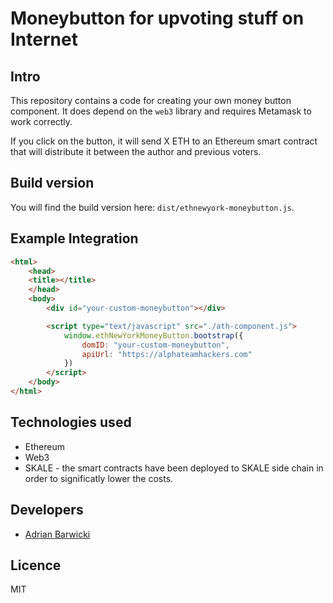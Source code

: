 # Moneybutton for upvoting stuff on Internet

## Intro
This repository contains a code for creating your own money button component. It does depend on the `web3` library and requires Metamask to work correctly.

If you click on the button, it will send X ETH to an Ethereum smart contract that will distribute it between the author and previous voters.

## Build version
You will find the build version here: `dist/ethnewyork-moneybutton.js`.

## Example Integration
```html
<html>
    <head>
    <title></title>
    </head>
    <body> 
        <div id="your-custom-moneybutton"></div>

        <script type="text/javascript" src="./ath-component.js">
            window.ethNewYorkMoneyButton.bootstrap({
                domID: "your-custom-moneybutton",
                apiUrl: "https://alphateamhackers.com"
            })
        </script>
    </body>
</html>
```

## Technologies used
* Ethereum
* Web3
* SKALE - the smart contracts have been deployed to SKALE side chain in order to significatly lower the costs.

## Developers
* [Adrian Barwicki](https://adrianbarwicki.com)

## Licence
MIT
